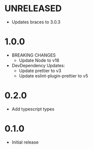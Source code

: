 # UNRELEASED

- Updates braces to 3.0.3

# 1.0.0

- BREAKING CHANGES
  - Update Node to v18
- DevDependency Updates:
  - Update prettier to v3
  - Update eslint-plugin-prettier to v5

# 0.2.0

- Add typescript types

# 0.1.0

- Initial release
